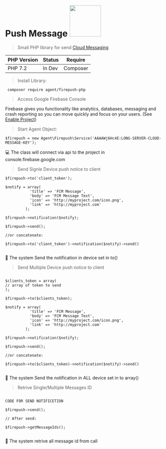 # Push Message <img src="https://firebase.google.com/_static/83a13d8b48/images/firebase/lockup.png" width="100">
> Small PHP library for send [Cloud Messaging](https://firebase.google.com/docs/cloud-messaging/)

PHP Version  | Status  | Require
------------ | ------  | -------
PHP 7.2      | In Dev  | Composer

> Install Library:

` composer require agent/firepush-php`

> Access Google Firebase Console

Firebase gives you functionality like analytics, databases, messaging and crash reporting
so you can move quickly and focus on your users. (See [Enable Project](https://console.firebase.google.com/))

> Start Agent Object:

```
$firepush = new Agent\Firepush\Service('AAAAWj6Hc4E:LONG-SERVER-CLOUD-MESSAGE-KEY');
```
💻 The class will connect via api to the project in console.firebase.google.com

> Send Signle Device push notice to client

```
$firepush->to('client_token');

$notify = array(
           'title' => 'FCM Message',
           'body' => 'FCM Message Text',
           'icon' => 'http://myproject.com/icon.png',
           'link' => 'http://myproject.com'
         );

$firepush->notification($notify);
                    
$firepush->send();     

//or concatenate:

$firepush->to('client_token')->notification($notify)->send()
               
```
🚀 The system Send the notification in device set in to()


> Send Multiple Device push notice to client

```

$clients_token = array(
// array of token to send
);

$firepush->to($clients_token);

$notify = array(
           'title' => 'FCM Message',
           'body' => 'FCM Message Text',
           'icon' => 'http://myproject.com/icon.png',
           'link' => 'http://myproject.com'
         );

$firepush->notification($notify);
                    
$firepush->send();     

//or concatenate:

$firepush->to($clients_token)->notification($notify)->send()
               
```
🚀 The system Send the notification in ALL device set in to array()


> Retrive Single/Multiple Messages ID

```

CODE FOR SEND NOTIFICETION
                    
$firepush->send();     

// After send:

$firepush->getMessageIds();
               
```
🚀 The system retrive all message id from call